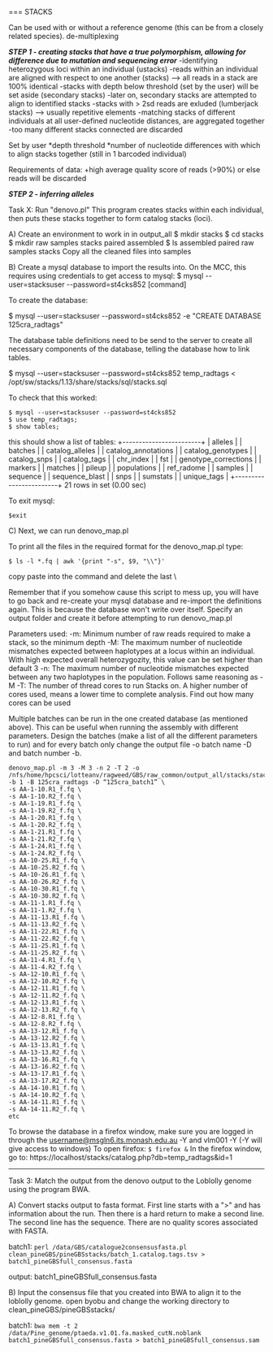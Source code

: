 ===
STACKS

Can be used with or without a reference genome (this can be from a closely related species).
de-multiplexing

***STEP 1 - creating stacks that have a true polymorphism, allowing for difference due to mutation and sequencing error***
-identifying heterozygous loci within an individual (ustacks)
-reads within an individual are aligned with respect to one another (stacks) —> all reads in a stack are 100% identical
-stacks with depth below threshold (set by the user) will be set aside (secondary stacks)
-later on, secondary stacks are attempted to align to identified stacks
-stacks with > 2sd reads are exluded (lumberjack stacks) —> usually repetitive elements
-matching stacks of different individuals at all user-defined nucleotide distances, are aggregated together
-too many different stacks connected are discarded

Set by user
*depth threshold
*number of nucleotide differences with which to align stacks together (still in 1 barcoded individual)

Requirements of data:
+high average quality score of reads (>90%) or else reads will be discarded

***STEP 2 - inferring alleles***



Task X: Run "denovo.pl" This program creates stacks within each individual, then puts these stacks together to form catalog stacks (loci).

A) Create an environment to work in
in output_all
$ mkdir stacks
$ cd stacks
$ mkdir raw samples stacks paired assembled
$ ls
assembled  paired  raw	samples  stacks
Copy all the cleaned files into samples

B) Create a mysql database to import the results into. On the MCC, this requires using credentials to get access to mysql:
$ mysql --user=stacksuser --password=st4cks852 [command]

To create the database:

$ mysql --user=stacksuser --password=st4cks852 -e "CREATE DATABASE 125cra_radtags"

The database table definitions need to be send to the server to create all necessary components of the database, telling the database how to link tables.

$ mysql --user=stacksuser --password=st4cks852 temp_radtags < /opt/sw/stacks/1.13/share/stacks/sql/stacks.sql

To check that this worked:
```
$ mysql --user=stacksuser --password=st4cks852 
$ use temp_radtags;
$ show tables;
```

this should show a list of tables:
+------------------------+
| alleles                | 
| batches                | 
| catalog_alleles        | 
| catalog_annotations    | 
| catalog_genotypes      | 
| catalog_snps           | 
| catalog_tags           | 
| chr_index              | 
| fst                    | 
| genotype_corrections   | 
| markers                | 
| matches                | 
| pileup                 | 
| populations            | 
| ref_radome             | 
| samples                | 
| sequence               | 
| sequence_blast         | 
| snps                   | 
| sumstats               | 
| unique_tags            | 
+------------------------+
21 rows in set (0.00 sec)

To exit mysql:
```
$exit
```

C) Next, we can run denovo_map.pl

To print all the files in the required format for the denovo_map.pl type:
```
$ ls -l *.fq | awk '{print "-s", $9, "\\"}'
```
copy paste into the command and delete the last \

Remember that if you somehow cause this script to mess up, you will have to go back and re-create your mysql database and re-import the definitions again. This is because the database won't write over itself. Specify an output folder and create it before attempting to run denovo_map.pl

Parameters used:
-m:	Minimum number of raw reads required to make a stack, so the minimum depth
-M:	The maximum number of nucleotide mismatches expected between haplotypes at a locus within an individual. With high expected overall heterozygozity, this value can be set higher than default 3
-n:	The maximum number of nucleotide mismatches expected between any two haplotypes in the population. Follows same reasoning as -M
-T: 	The number of thread cores to run Stacks on. A higher number of cores used, means a lower time to complete analysis. Find out how many cores can be used

Multiple batches can be run in the one created database (as mentioned above). This can be useful when running the assembly with different parameters. Design the batches (make a list of all the different parameters to run) and for every batch only change the output file -o batch name -D and batch number -b.

```
denovo_map.pl -m 3 -M 3 -n 2 -T 2 -o /nfs/home/hpcsci/lotteanv/ragweed/GBS/raw_common/output_all/stacks/stacks/batch1 -b 1 -B 125cra_radtags -D “125cra_batch1” \
-s AA-1-10.R1_f.fq \
-s AA-1-10.R2_f.fq \
-s AA-1-19.R1_f.fq \
-s AA-1-19.R2_f.fq \
-s AA-1-20.R1_f.fq \
-s AA-1-20.R2_f.fq \
-s AA-1-21.R1_f.fq \
-s AA-1-21.R2_f.fq \
-s AA-1-24.R1_f.fq \
-s AA-1-24.R2_f.fq \
-s AA-10-25.R1_f.fq \
-s AA-10-25.R2_f.fq \
-s AA-10-26.R1_f.fq \
-s AA-10-26.R2_f.fq \
-s AA-10-30.R1_f.fq \
-s AA-10-30.R2_f.fq \
-s AA-11-1.R1_f.fq \
-s AA-11-1.R2_f.fq \
-s AA-11-13.R1_f.fq \
-s AA-11-13.R2_f.fq \
-s AA-11-22.R1_f.fq \
-s AA-11-22.R2_f.fq \
-s AA-11-25.R1_f.fq \
-s AA-11-25.R2_f.fq \
-s AA-11-4.R1_f.fq \
-s AA-11-4.R2_f.fq \
-s AA-12-10.R1_f.fq \
-s AA-12-10.R2_f.fq \
-s AA-12-11.R1_f.fq \
-s AA-12-11.R2_f.fq \
-s AA-12-13.R1_f.fq \
-s AA-12-13.R2_f.fq \
-s AA-12-8.R1_f.fq \
-s AA-12-8.R2_f.fq \
-s AA-13-12.R1_f.fq \
-s AA-13-12.R2_f.fq \
-s AA-13-13.R1_f.fq \
-s AA-13-13.R2_f.fq \
-s AA-13-16.R1_f.fq \
-s AA-13-16.R2_f.fq \
-s AA-13-17.R1_f.fq \
-s AA-13-17.R2_f.fq \
-s AA-14-10.R1_f.fq \
-s AA-14-10.R2_f.fq \
-s AA-14-11.R1_f.fq \
-s AA-14-11.R2_f.fq \
etc
```

To browse the database in a firefox window, make sure you are logged in through the username@msgln6.its.monash.edu.au -Y and vlm001 -Y (-Y will give access to windows)
To open firefox:
```$ firefox &```
In the firefox window, go to: https://localhost/stacks/catalog.php?db=temp_radtags&id=1

--------------------------------
Task 3: Match the output from the denovo output to the Loblolly genome using the program BWA.

A) Convert stacks output to fasta format. First line starts with a ">" and has information about the run. Then there is a hard return to make a second line. The second line has the sequence. There are no quality scores associated with FASTA.

batch1: ```perl /data/GBS/catalogue2consensusfasta.pl clean_pineGBS/pineGBSstacks/batch_1.catalog.tags.tsv > batch1_pineGBSfull_consensus.fasta```

output: batch1_pineGBSfull_consensus.fasta

B) Input the consensus file that you created into BWA to align it to the loblolly genome.
 open byobu and change the working directory to clean_pineGBS/pineGBSstacks/

batch1: ```bwa mem -t 2 /data/Pine_genome/ptaeda.v1.01.fa.masked_cutN.noblank batch1_pineGBSfull_consensus.fasta > batch1_pineGBSfull_consensus.sam```